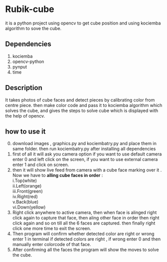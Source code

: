 # Rubik-cube
it is a python project using opencv to get cube position and using kociemba algorithm to sove the cube.
## Dependencies
1. kociemba
2. opencv-python
3. pynput
4. time

## Description
It takes photos of cube faces and detect pieces by calibrating color from centre piece. then make color code and pass it to kociemba algorithm which solves the cube, and gives the steps to solve cube which is displayed with the help of opencv.

## how to use it
0. download images , graphics.py and kociembatry.py and place them in same folder. then run kociembatry.py after installing all dependencies
1. first of all it will ask you camera option if you want to use default camera enter 0 and left click on the screen, if you want to use external camera enter 1 and click on screen.
2. then it will show live feed from camera with a cube face marking over it . Now we have to  __alling cube faces in order__ :  
  i.Top(white)  
  ii.Left(orange)  
  iii.Front(green)  
  iv.Right(red)   
  v.Back(blue)  
  vi.Down(yellow)   
3. Right click anywhere to active camera, then when face is alinged right click again to capture that face, then aling other face in order then right click again and so on till all the 6 faces are captured. then finally right click one more time to exit the screen.
4. Then program will confirm whether detected color are right or wrong enter 1 in terminal if detected colors are right , if wrong enter 0 and then manually enter colorcode of that face.
5. After confirming all the faces the program will show the moves to solve the cube. 
